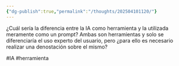 ```yaml
---
{"dg-publish":true,"permalink":"/thoughts/202504101120/"}
---
```


¿Cuál sería la diferencia entre la IA como herramienta y la utilizada meramente como un prompt? Ambas son herramientas y solo se diferenciaría el uso experto del usuario, pero ¿para ello es necesario realizar una denostación sobre el mismo?

#IA #herramienta 
